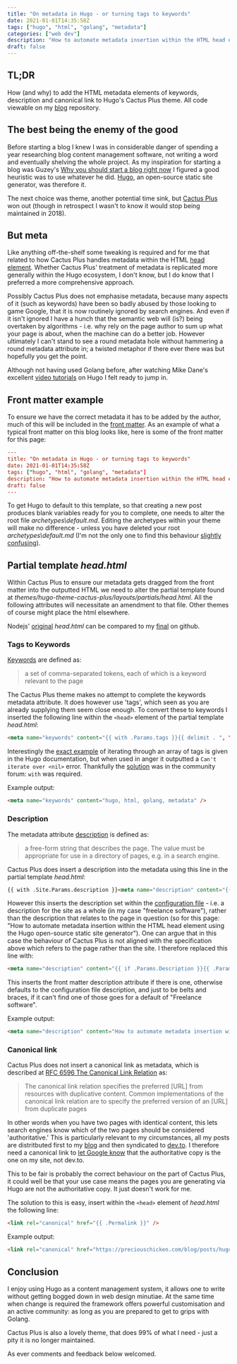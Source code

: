 ```yaml
---
title: "On metadata in Hugo - or turning tags to keywords"
date: 2021-01-01T14:35:58Z
tags: ["hugo", "html", "golang", "metadata"]
categories: ["web dev"]
description: "How to automate metadata insertion within the HTML head element using the Hugo open-source static site generator"
draft: false
---
```

## TL;DR

How (and why) to add the HTML metadata elements of keywords, description and canonical link to Hugo's Cactus Plus theme.  All code viewable on my [blog](https://github.com/PreciousChicken/blog) repository.

## The best being the enemy of the good

Before starting a blog I knew I was in considerable danger of spending a year researching blog content management software, not writing a word and eventually shelving the whole project.  As my inspiration for starting a blog was Guzey's [Why you should start a blog right now](https://guzey.com/personal/why-have-a-blog/) I figured a good heuristic was to use whatever he did.  [Hugo](https://gohugo.io/), an open-source static site generator, was therefore it.

The next choice was theme, another potential time sink, but [Cactus Plus](https://themes.gohugo.io/hugo-theme-cactus-plus/) won out (though in retrospect I wasn't to know it would stop being maintained in 2018).

## But meta

Like anything off-the-shelf some tweaking is required and for me that related to how Cactus Plus handles metadata within the HTML [head element](https://html.spec.whatwg.org/multipage/semantics.html#the-head-element).  Whether Cactus Plus' treatment of metadata is replicated more generally within the Hugo ecosystem, I don't know, but I do know that I preferred a more comprehensive approach.

Possibly Cactus Plus does not emphasise metadata, because many aspects of it (such as keywords) have been so badly abused by those looking to game Google, that it is now routinely ignored by search engines.  And even if it isn't ignored I have a hunch that the semantic web will (is?) being overtaken by algorithms - i.e. why rely on the page author to sum up what your page is about, when the machine can do a better job.  However ultimately I can't stand to see a round metadata hole without hammering a round metadata attribute in; a twisted metaphor if there ever there was but hopefully you get the point.

Although not having used Golang before, after watching Mike Dane's excellent [video tutorials](https://www.mikedane.com/static-site-generators/hugo/) on Hugo I felt ready to jump in.

## Front matter example

To ensure we have the correct metadata it has to be added by the author, much of this will be included in the [front matter](https://gohugo.io/content-management/front-matter/).  As an example of what a typical front matter on this blog looks like, here is some of the front matter for this page:

```toml
---
title: "On metadata in Hugo - or turning tags to keywords"
date: 2021-01-01T14:35:58Z
tags: ["hugo", "html", "golang", "metadata"]
description: "How to automate metadata insertion within the HTML head element using the Hugo open-source static site generator"
draft: false
---
```

To get Hugo to default to this template, so that creating a new post produces blank variables ready for you to complete, one needs to alter the root file *archetypes\default.md*.  Editing the archetypes within your theme will make no difference - unless you have deleted your root *archetypes\default.md* (I'm not the only one to find this behaviour [slightly confusing](https://discourse.gohugo.io/t/hugo-doesnt-use-theme-archetypes/8382/5?u=preciouschicken)).

## Partial template *head.html*

Within Cactus Plus to ensure our metadata gets dragged from the front matter into the outputted HTML we need to alter the partial template found at *themes/hugo-theme-cactus-plus/layouts/partials/head.html*.  All the following attributes will necessitate an amendment to that file.  Other themes of course might place the html elsewhere.

Nodejs' [original](https://github.com/nodejh/hugo-theme-cactus-plus/blob/master/layouts/partials/head.html) *head.html* can be compared to my [final](https://github.com/PreciousChicken/blog/blob/master/themes/hugo-theme-cactus-plus/layouts/partials/head.html) on github.

### Tags to Keywords

[Keywords](https://html.spec.whatwg.org/multipage/semantics.html#meta-keywords) are defined as:

> a set of comma-separated tokens, each of which is a keyword relevant to the page

The Cactus Plus theme makes no attempt to complete the keywords metadata attribute.  It does however use 'tags', which seen as you are already supplying them seem close enough.  To convert these to keywords I inserted the following line within the `<head>` element of the partial template *head.html*:

```html
<meta name="keywords" content="{{ with .Params.tags }}{{ delimit . ", "}}{{ end }}" />
```

Interestingly the [exact example](https://gohugo.io/functions/delimit/) of iterating through an array of tags is given in the Hugo documentation, but when used in anger it outputted a `Can't iterate over <nil>` error.  Thankfully the [solution](https://discourse.gohugo.io/t/error-calling-delimit-cant-iterate-over-nil/23016/2?u=preciouschicken) was in the community forum:  `with` was required.

Example output:

```html
<meta name="keywords" content="hugo, html, golang, metadata" />
```

### Description

The metadata attribute [description](https://html.spec.whatwg.org/multipage/semantics.html#meta-description) is defined as:

> a free-form string that describes the page. The value must be appropriate for use in a directory of pages, e.g. in a search engine.

Cactus Plus does insert a description into the metadata using this line in the partial template *head.html*:

```html
{{ with .Site.Params.description }}<meta name="description" content="{{ . }}">{{ end }}
```

However this inserts the description set within the [configuration file](https://gohugo.io/getting-started/configuration/#configuration-file) - i.e. a description for the site as a whole (in my case "freelance software"), rather than the description that relates to the page in question (so for this page: "How to automate metadata insertion within the HTML head element using the Hugo open-source static site generator").  One can argue that in this case the behaviour of Cactus Plus is not aligned with the specification above which refers to the page rather than the site.  I therefore replaced this line with:

```html
<meta name="description" content="{{ if .Params.Description }}{{ .Params.Description }}{{ else if .Site.Params.Description }}{{ .Site.Params.Description }}{{ else }}Freelance software{{ end }}" /> 
```

This inserts the front matter description attribute if there is one, otherwise defaults to the configuration file description, and just to be belts and braces, if it can't find one of those goes for a default of "Freelance software".

Example output:

```html
<meta name="description" content="How to automate metadata insertion within the HTML head element using the Hugo open-source static site generator" />
```

### Canonical link

Cactus Plus does not insert a canonical link as metadata, which is described at [RFC 6596 The Canonical Link Relation](https://tools.ietf.org/html/rfc6596) as: 

> The canonical link relation specifies the preferred [URL] from resources with duplicative content.  Common implementations of the canonical link relation are to specify the preferred version of an [URL] from duplicate pages

In other words when you have two pages with identical content, this lets search engines know which of the two pages should be considered 'authoritative.'  This is particularly relevant to my circumstances, all my posts are distritbuted first to my [blog](https://www.preciouschicken.com/blog/index.html) and then syndicated to [dev.to](https://dev.to/preciouschicken).  I therefore need a canonical link to [let Google know](https://developers.google.com/search/docs/advanced/crawling/consolidate-duplicate-urls) that the authoritative copy is the one on my site, not dev.to.

This to be fair is probably the correct behaviour on the part of Cactus Plus, it could well be that your use case means the pages you are generating via Hugo are not the authoritative copy.  It just doesn't work for me.

The solution to this is easy, insert within the `<head>` element of *head.html* the following line:

```html
<link rel="canonical" href="{{ .Permalink }}" />
```

Example output:

```html
<link rel="canonical" href="https://preciouschicken.com/blog/posts/hugo-tags-to-keywords/" />
```

## Conclusion

I enjoy using Hugo as a content management system, it allows one to write without getting bogged down in web design minutiae.  At the same time when change is required the framework offers powerful customisation and an active community: as long as you are prepared to get to grips with Golang.  

Cactus Plus is also a lovely theme, that does 99% of what I need - just a pity it is no longer maintained.

As ever comments and feedback below welcomed.
